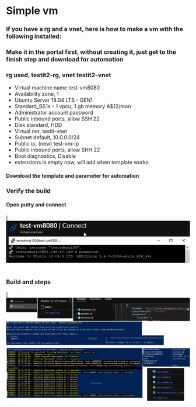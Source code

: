 # Simple vm
### If you have a rg and a vnet, here is how to make a vm with the following installed:
### Make it in the portal first, without creating it, just get to the finish step and download for automation

### rg used, testit2-rg, vnet testit2-vnet


* Virtual machine name test-vm8080
* Availability zone, 1
* Ubuntu Server 18.04 LTS - GEN1
* Standard_BS1s - 1 vpcu, 1 gb memory A$12/mon
* Administrator account password
* Public inbound ports, allow SSH 22
* Disk standard, HDD
* Virtual net, testit-vnet
* Subnet default, 10.0.0.0/24
* Public ip, (new) test-vm-ip
* Public inbound ports, allow SHH 22
* Boot diagnostics, Disable
* extensions is empty now, will add when template works

#### Download the template and parameter for automation


###  Verify the build
####  Open putty and connect
[![Screenshot](putty.jpg)

# 
### Build and steps
[![Screenshot](setup_1.jpg)
